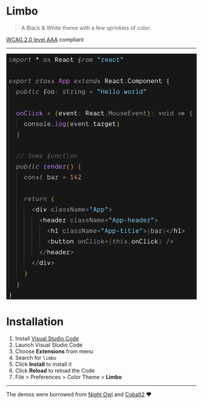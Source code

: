 # Limbo
> A Black &amp; White theme with a few sprinkles of color.

[WCAG 2.0 level AAA](https://www.w3.org/TR/UNDERSTANDING-WCAG20/visual-audio-contrast-contrast.html) compliant

---

![](https://raw.githubusercontent.com/erikmueller/limbo-vscode/main/preview.png)

# Installation

1.  Install [Visual Studio Code](https://code.visualstudio.com/)
2.  Launch Visual Studio Code
3.  Choose **Extensions** from menu
4.  Search for `limbo`
5.  Click **Install** to install it
6.  Click **Reload** to reload the Code
7.  File > Preferences > Color Theme > **Limbo**

---

The demos were borrowed from [Night Owl](https://github.com/sdras/night-owl-vscode-theme) and [Cobalt2](https://github.com/wesbos/cobalt2-vscode) ❤️
